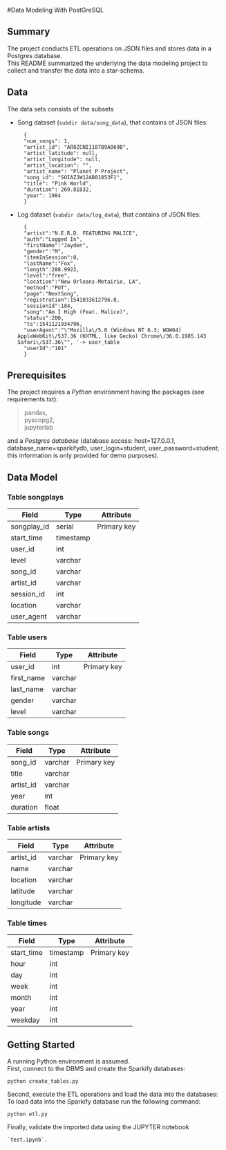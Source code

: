 #Data Modeling With PostGreSQL

## Summary

The project conducts ETL operations on JSON files and stores data in a Postgres database.   
This README summarized the underlying the data modeling project to collect and transfer the data into a star-schema.

## Data
The data sets consists of the subsets

- Song dataset (`subdir data/song_data`), that contains of JSON files:  

        {
        "num_songs": 1, 
        "artist_id": "AR8ZCNI1187B9A069B", 
        "artist_latitude": null, 
        "artist_longitude": null, 
        "artist_location": "", 
        "artist_name": "Planet P Project", 
        "song_id": "SOIAZJW12AB01853F1", 
        "title": "Pink World", 
        "duration": 269.81832, 
        "year": 1984
        }
  
- Log dataset (`subdir data/log_data`), that contains of JSON files:
  
        {
        "artist":"N.E.R.D. FEATURING MALICE",
        "auth":"Logged In",
        "firstName":"Jayden",				
        "gender":"M",						
        "itemInSession":0,
        "lastName":"Fox",					
        "length":288.9922,					
        "level":"free",							
        "location":"New Orleans-Metairie, LA",	
        "method":"PUT",				
        "page":"NextSong",
        "registration":1541033612796.0,
        "sessionId":184,
        "song":"Am I High (Feat. Malice)",		
        "status":200,
        "ts":1541121934796,						
        "userAgent":"\"Mozilla\/5.0 (Windows NT 6.3; WOW64) AppleWebKit\/537.36 (KHTML, like Gecko) Chrome\/36.0.1985.143 Safari\/537.36\"", '-> user_table
        "userId":"101" 
        }

## Prerequisites

The project requires a *Python* environment having the packages (see requirements.txt):  
> pandas,  
> pyscopg2,  
> jupyterlab  

and a *Postgres database* (database access: host=127.0.0.1, database_name=sparkifydb, user_login=student, user_password=student; this information is only provided for demo purposes).

## Data Model

### Table songplays  

Field | Type | Attribute
---   | ---  | ---
songplay_id | serial | Primary key
start_time | timestamp
user_id | int
level | varchar 
song_id | varchar 
artist_id | varchar 
session_id | int 
location | varchar
user_agent | varchar


### Table users

Field | Type | Attribute
---   | ---  | --- 
user_id | int | Primary key
first_name | varchar
last_name| varchar
gender| varchar 
level| varchar
                                            



### Table songs

Field | Type | Attribute
---   | ---  | ---  
song_id | varchar | Primary key
title | varchar 
artist_id | varchar 
year | int 
duration | float
                                            


### Table artists

Field | Type | Attribute
---   | ---  | ---
artist_id | varchar | Primary key 
name | varchar 
location | varchar 
latitude | varchar 
longitude | varchar
                                                
                                                

### Table times

Field | Type | Attribute
---   | ---  | ---
start_time | timestamp |  Primary key
hour | int |  
day | int |
week | int |
month | int |
year | int |
weekday | int |
                                            
                                            


## Getting Started
A running Python environment is assumed.  
First, connect to the DBMS and create the Sparkify databases:  

    python create_tables.py  

Second, execute the ETL operations and load the data into the databases:  
    To load data into the Sparkify database run the following command:

    python etl.py

Finally, validate the imported data using the JUPYTER notebook  
    
    `test.ipynb`.  
